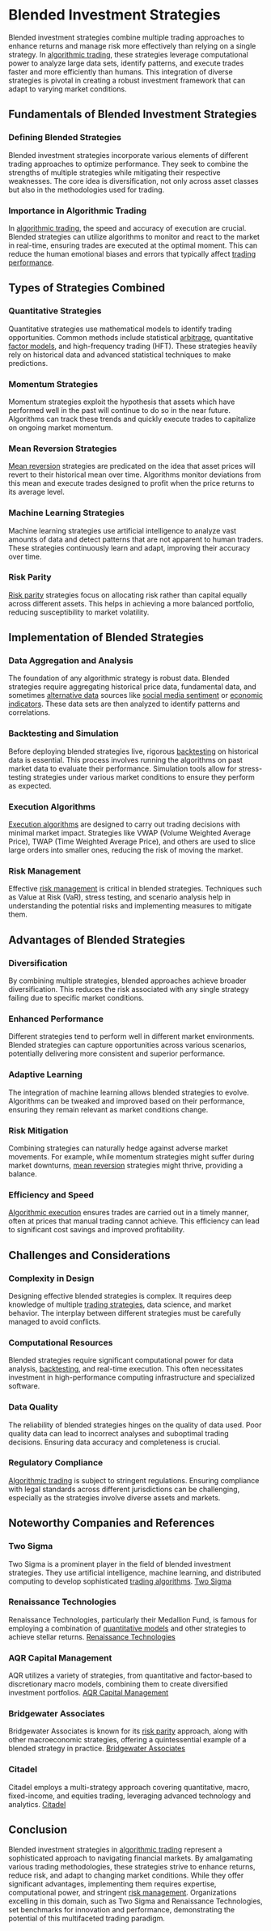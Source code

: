 # Blended Investment Strategies

Blended investment strategies combine multiple trading approaches to enhance returns and manage risk more effectively than relying on a single strategy. In [algorithmic trading](../a/algorithmic_trading.md), these strategies leverage computational power to analyze large data sets, identify patterns, and execute trades faster and more efficiently than humans. This integration of diverse strategies is pivotal in creating a robust investment framework that can adapt to varying market conditions.

## Fundamentals of Blended Investment Strategies

### Defining Blended Strategies

Blended investment strategies incorporate various elements of different trading approaches to optimize performance. They seek to combine the strengths of multiple strategies while mitigating their respective weaknesses. The core idea is diversification, not only across asset classes but also in the methodologies used for trading.

### Importance in Algorithmic Trading

In [algorithmic trading](../a/algorithmic_trading.md), the speed and accuracy of execution are crucial. Blended strategies can utilize algorithms to monitor and react to the market in real-time, ensuring trades are executed at the optimal moment. This can reduce the human emotional biases and errors that typically affect [trading performance](../t/trading_performance.md).

## Types of Strategies Combined

### Quantitative Strategies

Quantitative strategies use mathematical models to identify trading opportunities. Common methods include statistical [arbitrage](../a/arbitrage.md), quantitative [factor models](../f/factor_models.md), and high-frequency trading (HFT). These strategies heavily rely on historical data and advanced statistical techniques to make predictions.

### Momentum Strategies

Momentum strategies exploit the hypothesis that assets which have performed well in the past will continue to do so in the near future. Algorithms can track these trends and quickly execute trades to capitalize on ongoing market momentum.

### Mean Reversion Strategies

[Mean reversion](../m/mean_reversion.md) strategies are predicated on the idea that asset prices will revert to their historical mean over time. Algorithms monitor deviations from this mean and execute trades designed to profit when the price returns to its average level.

### Machine Learning Strategies

Machine learning strategies use artificial intelligence to analyze vast amounts of data and detect patterns that are not apparent to human traders. These strategies continuously learn and adapt, improving their accuracy over time.

### Risk Parity

[Risk parity](../r/risk_parity.md) strategies focus on allocating risk rather than capital equally across different assets. This helps in achieving a more balanced portfolio, reducing susceptibility to market volatility.

## Implementation of Blended Strategies

### Data Aggregation and Analysis

The foundation of any algorithmic strategy is robust data. Blended strategies require aggregating historical price data, fundamental data, and sometimes [alternative data](../a/alternative_data.md) sources like [social media sentiment](../s/social_media_sentiment.md) or [economic indicators](../e/economic_indicators.md). These data sets are then analyzed to identify patterns and correlations.

### Backtesting and Simulation

Before deploying blended strategies live, rigorous [backtesting](../b/backtesting.md) on historical data is essential. This process involves running the algorithms on past market data to evaluate their performance. Simulation tools allow for stress-testing strategies under various market conditions to ensure they perform as expected.

### Execution Algorithms

[Execution algorithms](../e/execution_algorithms.md) are designed to carry out trading decisions with minimal market impact. Strategies like VWAP (Volume Weighted Average Price), TWAP (Time Weighted Average Price), and others are used to slice large orders into smaller ones, reducing the risk of moving the market.

### Risk Management

Effective [risk management](../r/risk_management.md) is critical in blended strategies. Techniques such as Value at Risk (VaR), stress testing, and scenario analysis help in understanding the potential risks and implementing measures to mitigate them.

## Advantages of Blended Strategies

### Diversification

By combining multiple strategies, blended approaches achieve broader diversification. This reduces the risk associated with any single strategy failing due to specific market conditions.

### Enhanced Performance

Different strategies tend to perform well in different market environments. Blended strategies can capture opportunities across various scenarios, potentially delivering more consistent and superior performance.

### Adaptive Learning

The integration of machine learning allows blended strategies to evolve. Algorithms can be tweaked and improved based on their performance, ensuring they remain relevant as market conditions change.

### Risk Mitigation

Combining strategies can naturally hedge against adverse market movements. For example, while momentum strategies might suffer during market downturns, [mean reversion](../m/mean_reversion.md) strategies might thrive, providing a balance.

### Efficiency and Speed

[Algorithmic execution](../a/algorithmic_execution.md) ensures trades are carried out in a timely manner, often at prices that manual trading cannot achieve. This efficiency can lead to significant cost savings and improved profitability.

## Challenges and Considerations

### Complexity in Design

Designing effective blended strategies is complex. It requires deep knowledge of multiple [trading strategies](../t/trading_strategies.md), data science, and market behavior. The interplay between different strategies must be carefully managed to avoid conflicts.

### Computational Resources

Blended strategies require significant computational power for data analysis, [backtesting](../b/backtesting.md), and real-time execution. This often necessitates investment in high-performance computing infrastructure and specialized software.

### Data Quality

The reliability of blended strategies hinges on the quality of data used. Poor quality data can lead to incorrect analyses and suboptimal trading decisions. Ensuring data accuracy and completeness is crucial.

### Regulatory Compliance

[Algorithmic trading](../a/algorithmic_trading.md) is subject to stringent regulations. Ensuring compliance with legal standards across different jurisdictions can be challenging, especially as the strategies involve diverse assets and markets.

## Noteworthy Companies and References

### Two Sigma

Two Sigma is a prominent player in the field of blended investment strategies. They use artificial intelligence, machine learning, and distributed computing to develop sophisticated [trading algorithms](../t/trading_algorithms.md).
[Two Sigma](https://www.twosigma.com/)

### Renaissance Technologies

Renaissance Technologies, particularly their Medallion Fund, is famous for employing a combination of [quantitative models](../q/quantitative_models.md) and other strategies to achieve stellar returns.
[Renaissance Technologies](https://www.rentec.com/)

### AQR Capital Management

AQR utilizes a variety of strategies, from quantitative and factor-based to discretionary macro models, combining them to create diversified investment portfolios.
[AQR Capital Management](https://www.aqr.com/)

### Bridgewater Associates

Bridgewater Associates is known for its [risk parity](../r/risk_parity.md) approach, along with other macroeconomic strategies, offering a quintessential example of a blended strategy in practice.
[Bridgewater Associates](https://www.bridgewater.com/)

### Citadel

Citadel employs a multi-strategy approach covering quantitative, macro, fixed-income, and equities trading, leveraging advanced technology and analytics.
[Citadel](https://www.citadel.com/)

## Conclusion

Blended investment strategies in [algorithmic trading](../a/algorithmic_trading.md) represent a sophisticated approach to navigating financial markets. By amalgamating various trading methodologies, these strategies strive to enhance returns, reduce risk, and adapt to changing market conditions. While they offer significant advantages, implementing them requires expertise, computational power, and stringent [risk management](../r/risk_management.md). Organizations excelling in this domain, such as Two Sigma and Renaissance Technologies, set benchmarks for innovation and performance, demonstrating the potential of this multifaceted trading paradigm.
